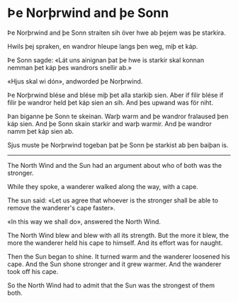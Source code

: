 # Þe Norþrwind and þe Sonn

Þe Norþrwind and þe Sonn straiten sih över hwe ab þejem was þe starkira.

Hwils þej spraken, en wandror hleupe langs þen weg, miþ et káp.

Þe Sonn sagde: «Lát uns ainignan þat þe hwe is starkir skal konnan nemman þet
káp þes wandrors snellir ab.»

«Hjus skal wi dón», andworded þe Norþrwind.

Þe Norþrwind blése and blése miþ þet alla starkiþ sien. Aber if filir blése if
filir þe wandror held þet káp sien an sih. And þes upwand was för niht.

Þan biganne þe Sonn te skeinan. Warþ warm and þe wandror fralaused þen káp sien.
And þe Sonn skain starkir and warþ warmir. And þe wandror namm þet káp sien ab.

Sjus muste þe Norþrwind togeban þat þe Sonn þe starkist ab þen baiþan is.

---

The North Wind and the Sun had an argument about who of both was the stronger.

While they spoke, a wanderer walked along the way, with a cape.

The sun said: «Let us agree that whoever is the stronger shall be able to remove
the wanderer's cape faster».

«In this way we shall do», answered the North Wind.

The North Wind blew and blew with all its strength. But the more it blew, the
more the wanderer held his cape to himself. And its effort was for naught.

Then the Sun began to shine. It turned warm and the wanderer loosened his cape.
And the Sun shone stronger and it grew warmer. And the wanderer took off his
cape.

So the North Wind had to admit that the Sun was the strongest of them both.
